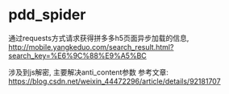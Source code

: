 # pdd_spider
通过requests方式请求获得拼多多h5页面异步加载的信息, 
http://mobile.yangkeduo.com/search_result.html?search_key=%E6%9C%88%E9%A5%BC

涉及到js解密, 主要解决anti_content参数
参考文章: https://blog.csdn.net/weixin_44472296/article/details/92181707
